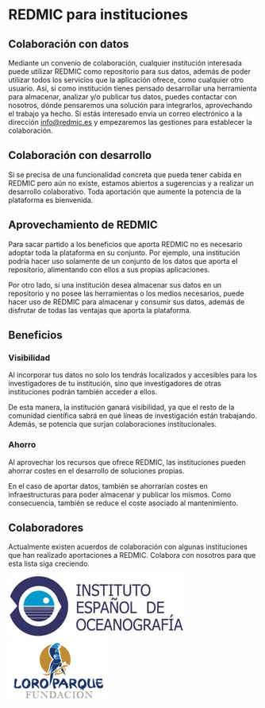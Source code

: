 # REDMIC para instituciones
## Colaboración con datos

Mediante un convenio de colaboración, cualquier institución interesada puede utilizar REDMIC como repositorio para sus datos, además de poder utilizar todos los servicios que la aplicación ofrece, como cualquier otro usuario. Así, si como institución tienes pensado desarrollar una herramienta para almacenar, analizar y/o publicar tus datos, puedes contactar con nosotros, dónde pensaremos una solución para integrarlos, aprovechando el trabajo ya hecho. Si estás interesado envía un correo electrónico a la dirección [info@redmic.es](mailto:info@redmic.es) y empezaremos las gestiones para establecer la colaboración.

## Colaboración con desarrollo

Si se precisa de una funcionalidad concreta que pueda tener cabida en REDMIC pero aún no existe, estamos abiertos a sugerencias y a realizar un desarrollo colaborativo. Toda aportación que aumente la potencia de la plataforma es bienvenida.

## Aprovechamiento de REDMIC

Para sacar partido a los beneficios que aporta REDMIC no es necesario adoptar toda la plataforma en su conjunto. Por ejemplo, una institución podría hacer uso solamente de un conjunto de los datos que aporta el repositorio, alimentando con ellos a sus propias aplicaciones.

Por otro lado, si una institución desea almacenar sus datos en un repositorio y no posee las herramientas o los medios necesarios, puede hacer uso de REDMIC para almacenar y consumir sus datos, además de disfrutar de todas las ventajas que aporta la plataforma.

## Beneficios

### Visibilidad

Al incorporar tus datos no solo los tendrás localizados y accesibles para los investigadores de tu institución, sino que investigadores de otras instituciones podrán también acceder a ellos.

De esta manera, la institución ganará visibilidad, ya que el resto de la comunidad científica sabrá en qué líneas de investigación están trabajando. Además, se potencia que surjan colaboraciones institucionales.

### Ahorro

Al aprovechar los recursos que ofrece REDMIC, las instituciones pueden ahorrar costes en el desarrollo de soluciones propias.

En el caso de aportar datos, también se ahorrarían costes en infraestructuras para poder almacenar y publicar los mismos. Como consecuencia, también se reduce el coste asociado al mantenimiento.

## Colaboradores

Actualmente existen acuerdos de colaboración con algunas instituciones que han realizado aportaciones a REDMIC. Colabora con nosotros para que esta lista siga creciendo.

![ieo](images/ieo.jpg)
![loro_parque](images/loro_parque.png)
